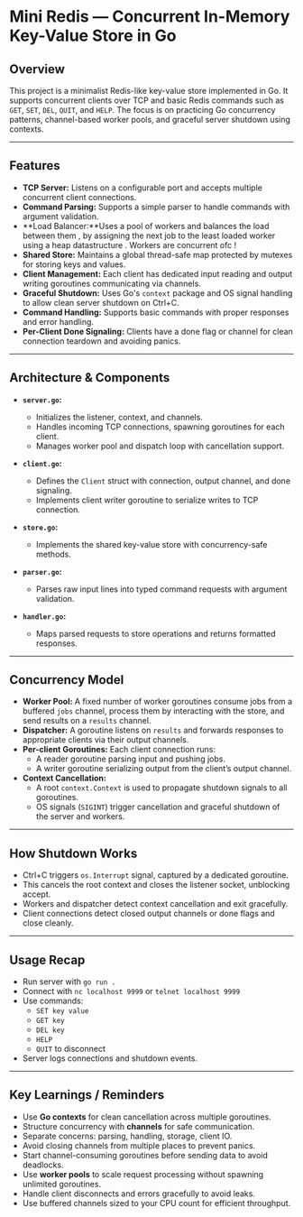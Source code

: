 # Mini Redis — Concurrent In-Memory Key-Value Store in Go

## Overview

This project is a minimalist Redis-like key-value store implemented in Go. It supports concurrent clients over TCP and basic Redis commands such as `GET`, `SET`, `DEL`, `QUIT`, and `HELP`. The focus is on practicing Go concurrency patterns, channel-based worker pools, and graceful server shutdown using contexts.

---
  
## Features

- **TCP Server:** Listens on a configurable port and accepts multiple concurrent client connections.
- **Command Parsing:** Supports a simple parser to handle commands with argument validation.
- **Load Balancer:**Uses a pool of workers and balances the load between them , by assigning the next job to the least loaded worker  using a heap datastructure . Workers are concurrent ofc !
- **Shared Store:** Maintains a global thread-safe map protected by mutexes for storing keys and values.
- **Client Management:** Each client has dedicated input reading and output writing goroutines communicating via channels.
- **Graceful Shutdown:** Uses Go's `context` package and OS signal handling to allow clean server shutdown on Ctrl+C.
- **Command Handling:** Supports basic commands with proper responses and error handling.
- **Per-Client Done Signaling:** Clients have a done flag or channel for clean connection teardown and avoiding panics.

---

## Architecture & Components

- **`server.go`:**  
  - Initializes the listener, context, and channels.  
  - Handles incoming TCP connections, spawning goroutines for each client.  
  - Manages worker pool and dispatch loop with cancellation support.  

- **`client.go`:**  
  - Defines the `Client` struct with connection, output channel, and done signaling.  
  - Implements client writer goroutine to serialize writes to TCP connection.

- **`store.go`:**  
  - Implements the shared key-value store with concurrency-safe methods.  

- **`parser.go`:**  
  - Parses raw input lines into typed command requests with argument validation.  

- **`handler.go`:**  
  - Maps parsed requests to store operations and returns formatted responses.  

---

## Concurrency Model

- **Worker Pool:** A fixed number of worker goroutines consume jobs from a buffered `jobs` channel, process them by interacting with the store, and send results on a `results` channel.
- **Dispatcher:** A goroutine listens on `results` and forwards responses to appropriate clients via their output channels.
- **Per-client Goroutines:** Each client connection runs:
  - A reader goroutine parsing input and pushing jobs.
  - A writer goroutine serializing output from the client’s output channel.
- **Context Cancellation:**  
  - A root `context.Context` is used to propagate shutdown signals to all goroutines.  
  - OS signals (`SIGINT`) trigger cancellation and graceful shutdown of the server and workers.

---

## How Shutdown Works

- Ctrl+C triggers `os.Interrupt` signal, captured by a dedicated goroutine.
- This cancels the root context and closes the listener socket, unblocking accept.
- Workers and dispatcher detect context cancellation and exit gracefully.
- Client connections detect closed output channels or done flags and close cleanly.

---

## Usage Recap

- Run server with `go run .`
- Connect with `nc localhost 9999` or `telnet localhost 9999`
- Use commands:  
  - `SET key value`  
  - `GET key`  
  - `DEL key`  
  - `HELP`  
  - `QUIT` to disconnect  
- Server logs connections and shutdown events.

---

## Key Learnings / Reminders

- Use **Go contexts** for clean cancellation across multiple goroutines.
- Structure concurrency with **channels** for safe communication.
- Separate concerns: parsing, handling, storage, client IO.
- Avoid closing channels from multiple places to prevent panics.
- Start channel-consuming goroutines before sending data to avoid deadlocks.
- Use **worker pools** to scale request processing without spawning unlimited goroutines.
- Handle client disconnects and errors gracefully to avoid leaks.
- Use buffered channels sized to your CPU count for efficient throughput.

